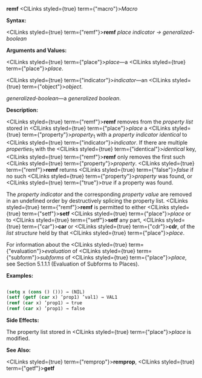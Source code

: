 **remf** <ClLinks styled={true} term={"macro"}><i>Macro</i></ClLinks> 



**Syntax:** 



<ClLinks styled={true} term={"remf"}><b>remf</b></ClLinks> *place indicator → generalized-boolean* 



**Arguments and Values:** 



<ClLinks styled={true} term={"place"}><i>place</i></ClLinks>—a <ClLinks styled={true} term={"place"}><i>place</i></ClLinks>. 



<ClLinks styled={true} term={"indicator"}><i>indicator</i></ClLinks>—an <ClLinks styled={true} term={"object"}><i>object</i></ClLinks>. 



*generalized-boolean*—a *generalized boolean*. 



**Description:** 



<ClLinks styled={true} term={"remf"}><b>remf</b></ClLinks> removes from the *property list* stored in <ClLinks styled={true} term={"place"}><i>place</i></ClLinks> a <ClLinks styled={true} term={"property"}><i>property</i></ClLinks><sub>1</sub> with a *property indicator identical* to <ClLinks styled={true} term={"indicator"}><i>indicator</i></ClLinks>. If there are multiple *properties*<sub>1</sub> with the <ClLinks styled={true} term={"identical"}><i>identical</i></ClLinks> key, <ClLinks styled={true} term={"remf"}><b>remf</b></ClLinks> only removes the first such <ClLinks styled={true} term={"property"}><i>property</i></ClLinks>. <ClLinks styled={true} term={"remf"}><b>remf</b></ClLinks> returns <ClLinks styled={true} term={"false"}><i>false</i></ClLinks> if no such <ClLinks styled={true} term={"property"}><i>property</i></ClLinks> was found, or <ClLinks styled={true} term={"true"}><i>true</i></ClLinks> if a property was found. 



The *property indicator* and the corresponding *property value* are removed in an undefined order by destructively splicing the property list. <ClLinks styled={true} term={"remf"}><b>remf</b></ClLinks> is permitted to either <ClLinks styled={true} term={"setf"}><b>setf</b></ClLinks> <ClLinks styled={true} term={"place"}><i>place</i></ClLinks> or to <ClLinks styled={true} term={"setf"}><b>setf</b></ClLinks> any part, <ClLinks styled={true} term={"car"}><b>car</b></ClLinks> or <ClLinks styled={true} term={"cdr"}><b>cdr</b></ClLinks>, of the *list structure* held by that <ClLinks styled={true} term={"place"}><i>place</i></ClLinks>. 



For information about the <ClLinks styled={true} term={"evaluation"}><i>evaluation</i></ClLinks> of <ClLinks styled={true} term={"subform"}><i>subforms</i></ClLinks> of <ClLinks styled={true} term={"place"}><i>place</i></ClLinks>, see Section 5.1.1.1 (Evaluation of Subforms to Places). 







 



 



**Examples:**
```lisp

(setq x (cons () ())) → (NIL) 
(setf (getf (car x) ’prop1) ’val1) → VAL1 
(remf (car x) ’prop1) → true 
(remf (car x) ’prop1) → false 

```
**Side Effects:** 



The property list stored in <ClLinks styled={true} term={"place"}><i>place</i></ClLinks> is modified. 



**See Also:** 



<ClLinks styled={true} term={"remprop"}><b>remprop</b></ClLinks>, <ClLinks styled={true} term={"getf"}><b>getf</b></ClLinks> 



